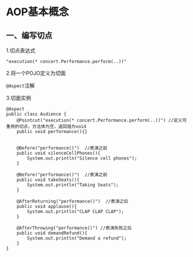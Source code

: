 # AOP基本概念 #

## 一、编写切点 ##

1.切点表达式

    "execution(* concert.Performance.perform(..))"

2.将一个POJO定义为切面

`@Aspect`注解

3.切面实例

    @Aspect
	public class Audience {
	    @Pointcut("execution(* concert.Performance.perform(..))") //定义可重用的切点，方法体为空，返回值为void
	    public void performance(){}
	
	
	    @Before("performance()")  //表演之前
	    public void silenceCellPhones(){
	        System.out.println("Silence cell phones");
	    }
	
	    @Before("performance()")  //表演之前
	    public void takeSeats(){
	        System.out.println("Taking Seats");
	    }
	
	    @AfterReturning("performance()")  //表演之后
	    public void applause(){
	        System.out.println("CLAP CLAP CLAP");
	    }
	
	    @AfterThrowing("performance()") //表演失败之后
	    public void demandRefund(){
	        System.out.println("Demand a refund");
	    }
	}